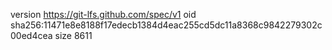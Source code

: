 version https://git-lfs.github.com/spec/v1
oid sha256:11471e8e8188f17edecb1384d4eac255cd5dc11a8368c9842279302c00ed4cea
size 8611
